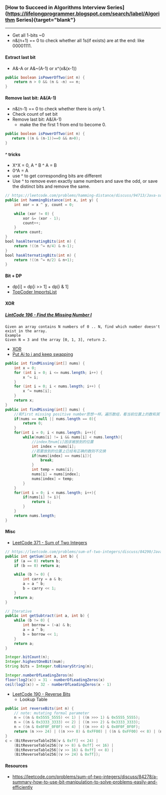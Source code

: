 ### [How to Succeed in Algorithms Interview Series](https://lifelongprogrammer.blogspot.com/search/label/Algorithm Series){target="blank"}
<script src="/feeds/posts/default/-/Algorithm Series?orderby=updated&amp;alt=json-in-script&amp;callback=series&amp;max-results=20"></script>

---

- Get all 1-bits ~0
- n&(n+1) == 0 to check whether all 1s(if exists) are at the end: like 00001111.
#### Extract last bit
- A&-A or A&~(A-1) or x^(x&(x-1))
```java
public boolean isPowerOfTwo(int n) {
    return n > 0 && (n & -n) == n;
}
```
#### Remove last bit: A&(A-1)
- n&(n-1) == 0 to check whether there is only 1.
- Check count of set bit
- Remove last bit: A&(A-1)
  - make the the first 1 from end to become 0.
```java
public boolean isPowerOfTwo(int n) {
   return ((n & (n-1))==0 && n>0);
}
```

#### ^ tricks
- X^X = 0, A ^ B ^ A = B
- 0^A = A
- use ^ to get corresponding bits are different
- Use ^ to remove even exactly same numbers and save the odd, or save the distinct bits and remove the same.
```java
// https://leetcode.com/problems/hamming-distance/discuss/94713/Java-solution
public int hammingDistance(int x, int y) {
    int xor = x ^ y, count = 0;

    while (xor != 0) {
        xor &= (xor - 1);
        count++;
    }
    return count;
}
bool hasAlternatingBits(int n) {
    return !((n ^= n/4) & n-1);
}
bool hasAlternatingBits(int n) {
    return !((n ^= n/2) & n+1);
}
```

#### Bit + DP
- dp[i] = dp[i >> 1] + dp[i & 1]
- [TopCoder ImportsList](https://apps.topcoder.com/forums/?module=Thread&threadID=671561&start=0)

#### XOR
##### [LintCode 196 - Find the Missing Number I](https://www.kancloud.cn/kancloud/data-structure-and-algorithm-notes/73113)
```text
Given an array contains N numbers of 0 .. N, find which number doesn't exist in the array.
Example
Given N = 3 and the array [0, 1, 3], return 2.
```
- [XOR](https://www.kancloud.cn/kancloud/data-structure-and-algorithm-notes/73113)
- [Put Ai to i and keep swapping](https://zhengyang2015.gitbooks.io/lintcode/find_the_missing_number_196.html)
```java
public int findMissing(int[] nums) {
    int x = 0;
    for (int i = 0; i <= nums.length; i++) {
        x ^= i;
    }
    for (int i = 0; i < nums.length; i++) {
        x ^= nums[i];
    }
    return x;
}
public int findMissing(int[] nums) {
    //和first missing positive number思想一样。遍历数组，看当前位置上的数和其下标是否一致，若不一致，则将该数和正确下标位置上的数交换，然后继续检查新来的数，直到满足条件为止。
    if(nums == null || nums.length == 0){
        return 0;
    }
    for(int i = 0; i < nums.length; i++){
        while(nums[i] != i && nums[i] < nums.length){
            //index为num[i]因该被放到的位置
            int index = nums[i];
            //若要放到的位置上已经有正确的数则不交换
            if(nums[index] == nums[i]){
                break;
            }
            int temp = nums[i];
            nums[i] = nums[index];
            nums[index] = temp;
        }
    }
    for(int i = 0; i < nums.length; i++){
        if(nums[i] != i){
            return i;
        }
    }
    return nums.length;
}
```

#### Misc
- [LeetCode 371 - Sum of Two Integers](http://www.geeksforgeeks.org/add-two-numbers-without-using-arithmetic-operators/)
```java
// https://leetcode.com/problems/sum-of-two-integers/discuss/84290/Java-simple-easy-understand-solution-with-explanation
public int getSum(int a, int b) {
	if (a == 0) return b;
	if (b == 0) return a;

	while (b != 0) {
		int carry = a & b;
		a = a ^ b;
		b = carry << 1;
	}
	return a;
}

// Iterative
public int getSubtract(int a, int b) {
	while (b != 0) {
		int borrow = (~a) & b;
		a = a ^ b;
		b = borrow << 1;
	}
	return a;
}

```

```java
Integer.bitCount(n);
Integer.highestOneBit(num);
String bits = Integer.toBinaryString(n);

Integer.numberOfLeadingZeros(n)
floor(log2(x)) = 31 - numberOfLeadingZeros(x)
ceil(log2(x)) = 32 - numberOfLeadingZeros(x - 1)

```

- [LeetCode 190 - Reverse Bits](https://leetcode.com/problems/reverse-bits/discuss/54916/whats-with-the-follow-up)
  - Lookup Table
```java
public int reverseBits(int n) {
    // note: mutating formal parameter
    n = ((n & 0x5555_5555) << 1) | ((n >>> 1) & 0x5555_5555);
    n = ((n & 0x3333_3333) << 2) | ((n >>> 2) & 0x3333_3333);
    n = ((n & 0x0F0F_0F0F) << 4) | ((n >>> 4) & 0x0F0F_0F0F);
    return (n >>> 24) | ((n >>> 8) & 0xFF00) | ((n & 0xFF00) << 8) | (n << 24);
}
c = (BitReverseTable256[v & 0xff] << 24) |
    (BitReverseTable256[(v >> 8) & 0xff] << 16) |
    (BitReverseTable256[(v >> 16) & 0xff] << 8) |
    (BitReverseTable256[(v >> 24) & 0xff]);
```

#### Resources
- <https://leetcode.com/problems/sum-of-two-integers/discuss/84278/a-summary-how-to-use-bit-manipulation-to-solve-problems-easily-and-efficiently>

